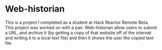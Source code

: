 # Web-historian

This is a project I completed as a student at Hack Reactor Remote Beta. This project was worked on with a pair. Web-historian allow users to submit a URL, and archive it (by getting a copy of that website off of the internet and writing it to a local text file) and then it shows the user the copied text file.
